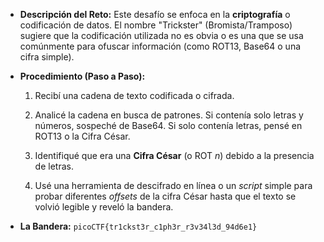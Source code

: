 - **Descripción del Reto:** Este desafío se enfoca en la **criptografía** o codificación de datos. El nombre "Trickster" (Bromista/Tramposo) sugiere que la codificación utilizada no es obvia o es una que se usa comúnmente para ofuscar información (como ROT13, Base64 o una cifra simple).
    
- **Procedimiento (Paso a Paso):**
    
    1. Recibí una cadena de texto codificada o cifrada.
        
    2. Analicé la cadena en busca de patrones. Si contenía solo letras y números, sospeché de Base64. Si solo contenía letras, pensé en ROT13 o la Cifra César.
        
    3. Identifiqué que era una **Cifra César** (o ROT _n_) debido a la presencia de letras.
        
    4. Usé una herramienta de descifrado en línea o un _script_ simple para probar diferentes _offsets_ de la cifra César hasta que el texto se volvió legible y reveló la bandera.
        
- **La Bandera:** `picoCTF{tr1ckst3r_c1ph3r_r3v34l3d_94d6e1}`
    
